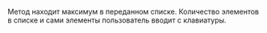 Метод находит максимум в переданном списке.
Количество элементов в списке и сами элементы 
пользователь вводит с клавиатуры.